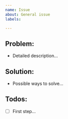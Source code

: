 ```yaml
---
name: Issue
about: General issue
labels: 

---
```


## Problem:
* Detailed description...

## Solution:
* Possible ways to solve...

## Todos:
- [ ] First step...
